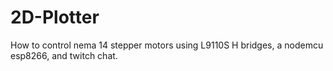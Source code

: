 # 2D-Plotter
How to control nema 14 stepper motors using L9110S H bridges, a nodemcu esp8266, and twitch chat. 
